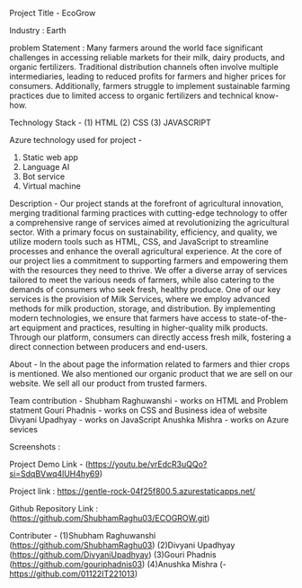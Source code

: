 Project Title - EcoGrow

Industry : Earth
 
problem Statement :
Many farmers around the world face significant challenges in accessing reliable markets for their milk, dairy products, and organic fertilizers. Traditional distribution channels often involve multiple intermediaries, leading to reduced profits for farmers and higher prices for consumers. Additionally, farmers struggle to implement sustainable farming practices due to limited access to organic fertilizers and technical know-how.

Technology Stack - (1) HTML
                   (2) CSS
                   (3) JAVASCRIPT

Azure technology used for project - 
1. Static web app
2. Language AI
3. Bot service
4. Virtual machine 

Description - 
Our project stands at the forefront of agricultural innovation, merging traditional farming practices with cutting-edge technology to offer a comprehensive range of services aimed at revolutionizing the agricultural sector. With a primary focus on sustainability, efficiency, and quality, we utilize modern tools such as HTML, CSS, and JavaScript to streamline processes and enhance the overall agricultural experience.
At the core of our project lies a commitment to supporting farmers and empowering them with the resources they need to thrive. We offer a diverse array of services tailored to meet the various needs of farmers, while also catering to the demands of consumers who seek fresh, healthy produce.
One of our key services is the provision of Milk Services, where we employ advanced methods for milk production, storage, and distribution. By implementing modern technologies, we ensure that farmers have access to state-of-the-art equipment and practices, resulting in higher-quality milk products. Through our platform, consumers can directly access fresh milk, fostering a direct connection between producers and end-users.

About - In the about page the information related to farmers and thier crops is mentioned. We  also mentioned our organic product that we are sell on our website. We sell all our product from trusted farmers.

Team contribution - 
 Shubham Raghuwanshi - works on HTML and Problem statment 
 Gouri Phadnis - works on CSS and Business idea of website 
 Divyani Upadhyay - works on JavaScript 
 Anushka Mishra - works on Azure sevices




 Screenshots :


 
Project Demo Link - (https://youtu.be/vrEdcR3uQQo?si=SdqBVwq4lUH4hy69)

Project link : https://gentle-rock-04f25f800.5.azurestaticapps.net/

Github Repository Link : (https://github.com/ShubhamRaghu03/ECOGROW.git)

Contributer - (1)Shubham Raghuwanshi (https://github.com/ShubhamRaghu03)
              (2)Divyani Upadhyay    (https://github.com/DivyaniUpadhyay)
              (3)Gouri Phadnis       (https://github.com/gouriphadnis03)
              (4)Anushka Mishra      (-https://github.com/01122IT221013)
